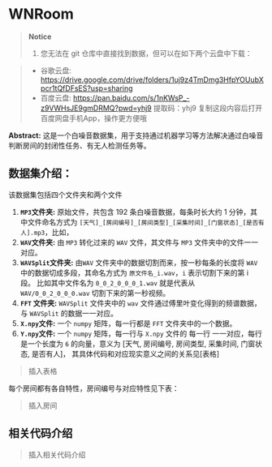 # WNRoom

> **Notice**
> 1. 您无法在 git 仓库中直接找到数据，但可以在如下两个云盘中下载：

>   * 谷歌云盘: https://drive.google.com/drive/folders/1uj9z4TmDmg3HfpYOUubXpcr1tQfDFsES?usp=sharing
>   * 百度云盘: https://pan.baidu.com/s/1nKWsP_-z9VWHsJE9gmDRMQ?pwd=yhj9 
提取码：yhj9 
复制这段内容后打开百度网盘手机App，操作更方便哦

**Abstract:** 这是一个白噪音数据集，用于支持通过机器学习等方法解决通过白噪音判断房间的封闭性任务、有无人检测任务等。

## 数据集介绍：
该数据集包括四个文件夹和两个文件
1. **`MP3`文件夹:** 原始文件，共包含 192 条白噪音数据，每条时长大约 1 分钟，其中文件命名方式为 `[天气]_[房间编号]_[房间类型]_[采集时间]_[门窗状态]_[是否有人].mp3`，比如，
2. **`WAV`文件夹:** 由 `MP3` 转化过来的 `WAV` 文件，其文件与 `MP3` 文件夹中的文件一一对应。
3. **`WAVSplit`文件夹:** 由`WAV` 文件夹中的数据切割而来，按一秒每条的长度将 `WAV` 中的数据切成多段，其命名方式为 `原文件名_i.wav`，`i`
表示切割下来的第 i 段。 比如其中文件名为 `0_0_2_0_0_0_1.wav` 就是代表从 `WAV/0_0_2_0_0_0.wav` 切割下来的第一秒视频。
4. **`FFT` 文件夹:** `WAVSplit` 文件夹中的 `wav` 文件通过傅里叶变化得到的频谱数据，与 `WAVSplit` 的数据一一对应。
5. **`X.npy`文件:** 一个 `numpy` 矩阵，每一行都是 `FFT` 文件夹中的一个数据。
6. **`Y.npy`文件:** 一个 `numpy` 矩阵，每一行与 `X.npy` 文件的 每一行 一一对应，每行是一个长度为 `6` 的向量，意义为 \[天气, 房间编号, 房间类型, 采集时间, 门窗状态, 是否有人\]，
其具体代码和对应现实意义之间的关系见\[表格\]

> 插入表格

每个房间都有各自特性，房间编号与对应特性见下表：

> 插入房间


## 相关代码介绍

> 插入相关代码介绍

